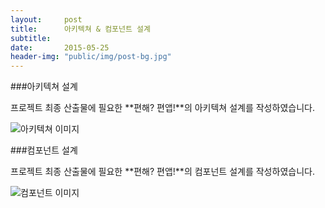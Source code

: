 ```yaml
---
layout:     post
title:      아키텍쳐 & 컴포넌트 설계
subtitle:   
date:       2015-05-25
header-img: "public/img/post-bg.jpg"
---
```


###아키텍쳐 설계  

프로젝트 최종 산출물에 필요한 **편해? 편앱!**의 아키텍쳐 설계를 작성하였습니다.  

![아키텍쳐 이미지](/Softcone/public/img/0525architecture.png)  



###컴포넌트 설계  

프로젝트 최종 산출물에 필요한 **편해? 편앱!**의 컴포넌트 설계를 작성하였습니다.  

![컴포넌트 이미지](/Softcone/public/img/0525component.png)
